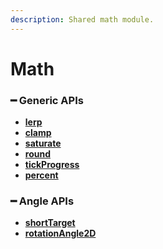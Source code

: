 ```yaml
---
description: Shared math module.
---
```


# Math

### ━ Generic **APIs**

* ****[**lerp**](generic/lerp.md)****
* ****[**clamp**](generic/clamp.md)****
* ****[**saturate**](generic/saturate.md)****
* ****[**round**](generic/round.md)****
* ****[**tickProgress**](generic/tickprogress.md)****
* ****[**percent**](generic/percent.md)****

### ━ Angle **APIs**

* ****[**shortTarget**](angle/shorttarget.md)****
* ****[**rotationAngle2D**](angle/rotationangle2d.md)****

